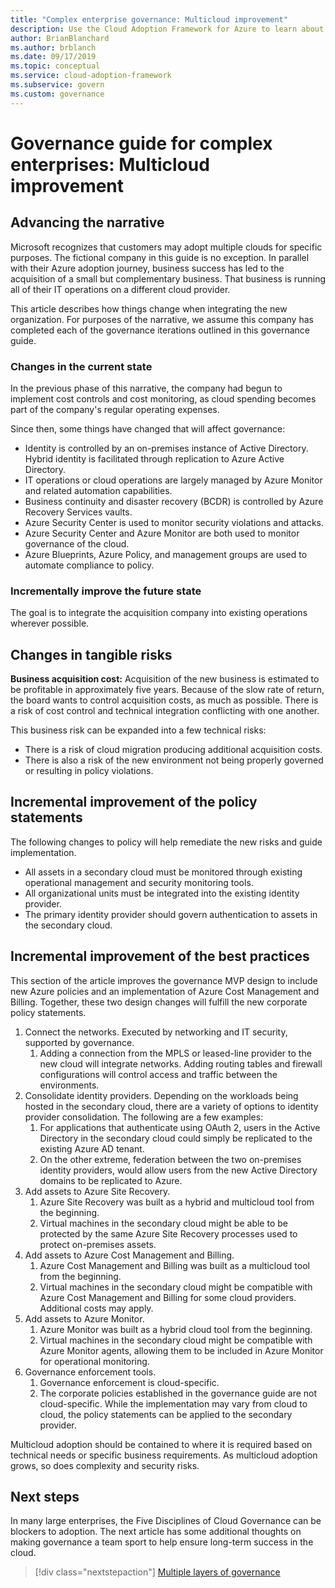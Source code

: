 ```yaml
---
title: "Complex enterprise governance: Multicloud improvement"
description: Use the Cloud Adoption Framework for Azure to learn about multiple clouds and how to integrate multicloud organizations for complex enterprises.
author: BrianBlanchard
ms.author: brblanch
ms.date: 09/17/2019
ms.topic: conceptual
ms.service: cloud-adoption-framework
ms.subservice: govern
ms.custom: governance
---
```


<!-- cSpell:ignore MPLS -->

# Governance guide for complex enterprises: Multicloud improvement

## Advancing the narrative

Microsoft recognizes that customers may adopt multiple clouds for specific purposes. The fictional company in this guide is no exception. In parallel with their Azure adoption journey, business success has led to the acquisition of a small but complementary business. That business is running all of their IT operations on a different cloud provider.

This article describes how things change when integrating the new organization. For purposes of the narrative, we assume this company has completed each of the governance iterations outlined in this governance guide.

### Changes in the current state

In the previous phase of this narrative, the company had begun to implement cost controls and cost monitoring, as cloud spending becomes part of the company's regular operating expenses.

Since then, some things have changed that will affect governance:

- Identity is controlled by an on-premises instance of Active Directory. Hybrid identity is facilitated through replication to Azure Active Directory.
- IT operations or cloud operations are largely managed by Azure Monitor and related automation capabilities.
- Business continuity and disaster recovery (BCDR) is controlled by Azure Recovery Services vaults.
- Azure Security Center is used to monitor security violations and attacks.
- Azure Security Center and Azure Monitor are both used to monitor governance of the cloud.
- Azure Blueprints, Azure Policy, and management groups are used to automate compliance to policy.

### Incrementally improve the future state

The goal is to integrate the acquisition company into existing operations wherever possible.

## Changes in tangible risks

**Business acquisition cost:** Acquisition of the new business is estimated to be profitable in approximately five years. Because of the slow rate of return, the board wants to control acquisition costs, as much as possible. There is a risk of cost control and technical integration conflicting with one another.

This business risk can be expanded into a few technical risks:

- There is a risk of cloud migration producing additional acquisition costs.
- There is also a risk of the new environment not being properly governed or resulting in policy violations.

## Incremental improvement of the policy statements

The following changes to policy will help remediate the new risks and guide implementation.

- All assets in a secondary cloud must be monitored through existing operational management and security monitoring tools.
- All organizational units must be integrated into the existing identity provider.
- The primary identity provider should govern authentication to assets in the secondary cloud.

## Incremental improvement of the best practices

This section of the article improves the governance MVP design to include new Azure policies and an implementation of Azure Cost Management and Billing. Together, these two design changes will fulfill the new corporate policy statements.

1. Connect the networks. Executed by networking and IT security, supported by governance.
    1. Adding a connection from the MPLS or leased-line provider to the new cloud will integrate networks. Adding routing tables and firewall configurations will control access and traffic between the environments.
2. Consolidate identity providers. Depending on the workloads being hosted in the secondary cloud, there are a variety of options to identity provider consolidation. The following are a few examples:
    1. For applications that authenticate using OAuth 2, users in the Active Directory in the secondary cloud could simply be replicated to the existing Azure AD tenant.
    2. On the other extreme, federation between the two on-premises identity providers, would allow users from the new Active Directory domains to be replicated to Azure.
3. Add assets to Azure Site Recovery.
    1. Azure Site Recovery was built as a hybrid and multicloud tool from the beginning.
    2. Virtual machines in the secondary cloud might be able to be protected by the same Azure Site Recovery processes used to protect on-premises assets.
4. Add assets to Azure Cost Management and Billing.
    1. Azure Cost Management and Billing was built as a multicloud tool from the beginning.
    2. Virtual machines in the secondary cloud might be compatible with Azure Cost Management and Billing for some cloud providers. Additional costs may apply.
5. Add assets to Azure Monitor.
    1. Azure Monitor was built as a hybrid cloud tool from the beginning.
    2. Virtual machines in the secondary cloud might be compatible with Azure Monitor agents, allowing them to be included in Azure Monitor for operational monitoring.
6. Governance enforcement tools.
    1. Governance enforcement is cloud-specific.
    2. The corporate policies established in the governance guide are not cloud-specific. While the implementation may vary from cloud to cloud, the policy statements can be applied to the secondary provider.

Multicloud adoption should be contained to where it is required based on technical needs or specific business requirements. As multicloud adoption grows, so does complexity and security risks.

## Next steps

In many large enterprises, the Five Disciplines of Cloud Governance can be blockers to adoption. The next article has some additional thoughts on making governance a team sport to help ensure long-term success in the cloud.

> [!div class="nextstepaction"]
> [Multiple layers of governance](./multiple-layers-of-governance.md)
